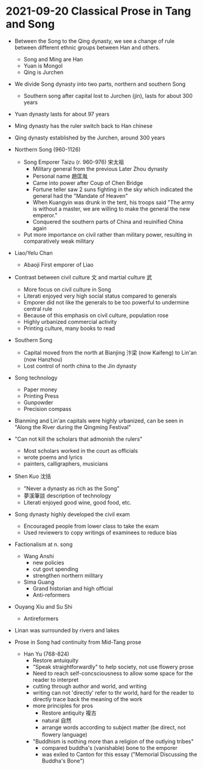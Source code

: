 # 2021-09-20 Classical Prose in Tang and Song

* Between the Song to the Qing dynasty, we see a change of rule between different ethnic groups between Han and others.
  * Song and Ming are Han
  * Yuan is Mongol
  * Qing is Jurchen
* We divide Song dynasty into two parts, northern and southern Song
  * Southern song after capital lost to Jurchen (jin), lasts for about 300 years 
* Yuan dynasty lasts for about 97 years
* Ming dynasty has the ruler switch back to Han chinese
* Qing dynasty established by the Jurchen, around 300 years

* Northern Song (960-1126)
  * Song Emporer Taizu (r. 960-976) 宋太祖
    * Military general from the previous Later Zhou dynasty
    * Personal name 趙匡胤
    * Came into power after Coup of Chen Bridge
    * Fortune teller saw 2 suns fighting in the sky which indicated the general had the "Mandate of Heaven"
    * When Kuangyin was drunk in the tent, his troops said "The army is without a master, we are willing to make the general the new emperor."
    * Conquered the southern parts of China and reuinified China again
  * Put more importance on civil rather than military power, resulting in comparatively weak military
* Liao/Yelu Chan
  * Abaoji First emporer of Liao
* Contrast between civil culture 文 and martial culture 武
  * More focus on civil culture in Song
  * Literati enjoyed very high social status compared to generals
  * Emporer did not like the generals to be too powerful to undermine central rule 
  * Because of this emphasis on civil culture, population rose
  * Highly urbanized commercial activity
  * Printing culture, many books to read
* Southern Song
  * Capital moved from the north at Bianjing 汴梁 (now Kaifeng) to Lin'an (now Hanzhou)
  * Lost control of north china to the Jin dynasty 
* Song technology
  * Paper money
  * Printing Press
  * Gunpowder
  * Precision compass
* Bianming and Lin'an capitals were highly urbanized, can be seen in "Along the River during the Qingming Festival"
* "Can not kill the scholars that admonish the rulers"
  * Most scholars worked in the court as officials
  * wrote poems and lyrics
  * painters, calligraphers, musicians
* Shen Kuo 沈括
  * "Never a dynasty as rich as the Song"
  * 夢溪筆談 description of technology
  * Literati enjoyed good wine, good food, etc.
* Song dynasty highly developed the civil exam
  * Encouraged people from lower class to take the exam
  * Used reviewers to copy writings of examinees to reduce bias
* Factionalism at n. song
  * Wang Anshi
    * new policies
    * cut govt spending
    * strengthen northern military
  * Sima Guang
    * Grand historian and high official
    * Anti-reformers
* Ouyang Xiu and Su Shi
  * Antireformers
* Linan was surrounded by rivers and lakes
* Prose in Song had continuity from Mid-Tang prose
  * Han Yu (768-824) 
    * Restore antuiquity
    * "Speak straightforwardly" to help society, not use flowery prose
    * Need to reach self-concsciousness to allow some space for the reader to interpret
    * cutting through author and world, and writing
    * writing can not 'directly' refer to thr world, hard for the reader to  directly trace back the meaning of the work
    * more principles for pros
      * Restore antiquity 複古
      * natural 自然
      * arrange words according to subject matter (be direct, not flowery language)　
    * "Buddhism  is nothing more than a religion of the outlying tribes"
      * compared buddha's (vanishable) bone to the emporer
      * was exiled to Canton for this essay ("Memorial Discussing the Buddha's Bone")